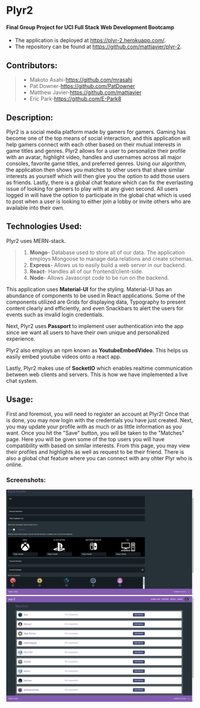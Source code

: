# Plyr2

#### Final Group Project for UCI Full Stack Web Development Bootcamp

* The application is deployed at https://plyr-2.herokuapp.com/.
* The repository can be found at https://github.com/mattjavier/plyr-2.

## **Contributors:**
>* Makoto Asahi-https://github.com/mrasahi
>* Pat Downer-https://github.com/PatDowner
>* Matthew Javier-https://github.com/mattjavier
>* Eric Park-https://github.com/E-Park8



## Description:
Plyr2 is a social media platform made by gamers for gamers. Gaming has become one of the top means of social interaction, and this application will help gamers connect with each other based on their mutual interests in game titles and genres. Plyr2 allows for a user to personalize their profile with an avatar, highlight video, handles and usernames across all major consoles, favorite game titles, and preferred genres. Using our algorithm, the application then shows you matches to other users that share similar interests as yourself which will then give you the option to add those users as friends. Lastly, there is a global chat feature which can fix the everlasting issue of looking for gamers to play with at any given second. All users logged in will have the option to participate in the global chat which is used to post when a user is looking to either join a lobby or invite others who are available into their own. 

## Technologies Used:
Plyr2 uses MERN-stack.
>1. __Mongo__- Database used to store all of our data. The application employs Mongoose to manage data relations and create schemas.
>2. __Express__- Allows us to easily build a web server in our backend.
>3. __React__- Handles all of our frontend/client-side.  
>4. __Node__- Allows Javascript code to be run on the backend. 

This application uses __Material-UI__ for the styling. Material-UI has an abundance of components to be used in React applications. Some of the components utilized are Grids for displaying data, Typography to present content clearly and efficiently, and even Snackbars to alert the users for events such as invalid login credentials.   

Next, Plyr2 uses __Passport__ to implement user authentication into the app since we want all users to have their own unique and personalized experience.

Plyr2 also employs an npm known as __YoutubeEmbedVideo__. This helps us easily embed youtube videos onto a react app.

Lastly, Plyr2 makes use of __SocketIO__ which enables realtime communication between web clients and servers. This is how we have implemented a live chat system. 

## Usage:
First and foremost, you will need to register an account at Plyr2! Once that is done, you may now login with the credentials you have just created. Next, you may update your profile with as much or as little information as you want. Once you hit the "Save" button, you will be taken to the "Matches" page. Here you will be given some of the top users you will have compatibility with based on similar interests. From this page, you may view their profiles and highlights as well as request to be their friend. There is also a global chat feature where you can connect with any ohter Plyr who is online.    

### Screenshots:

![Profile Builder](./client/src/assets/plyr2profile.png)
![Matches Page](./client/src/assets/plyr2matches.png)
